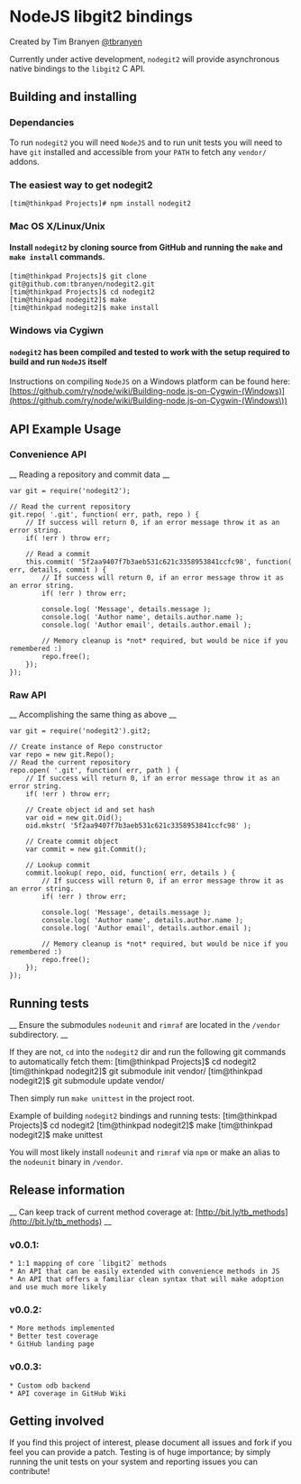 NodeJS libgit2 bindings
=======================

Created by Tim Branyen [@tbranyen](http://twitter.com/tbranyen)

Currently under active development, `nodegit2` will provide asynchronous native bindings to the `libgit2` C API.

Building and installing
-----------------------

### Dependancies ###
To run `nodegit2` you will need `NodeJS` and to run unit tests you will need to have `git` installed and accessible from your `PATH` to fetch any `vendor/` addons.

### The easiest way to get nodegit2 ###

    [tim@thinkpad Projects]# npm install nodegit2

### Mac OS X/Linux/Unix ###

#### Install `nodegit2` by cloning source from __GitHub__ and running the `make` and `make install` commands. ####

    [tim@thinkpad Projects]$ git clone git@github.com:tbranyen/nodegit2.git
    [tim@thinkpad Projects]$ cd nodegit2
    [tim@thinkpad nodegit2]$ make
    [tim@thinkpad nodegit2]$ make install

### Windows via Cygiwn ###

#### `nodegit2` has been compiled and tested to work with the setup required to build and run `NodeJS` itself ####

Instructions on compiling `NodeJS` on a Windows platform can be found here:
[https://github.com/ry/node/wiki/Building-node.js-on-Cygwin-(Windows)](https://github.com/ry/node/wiki/Building-node.js-on-Cygwin-(Windows\))

API Example Usage
-----------------

### Convenience API ###
__ Reading a repository and commit data __

    var git = require('nodegit2');
    
    // Read the current repository
    git.repo( '.git', function( err, path, repo ) {
        // If success will return 0, if an error message throw it as an error string.
        if( !err ) throw err;

        // Read a commit
        this.commit( '5f2aa9407f7b3aeb531c621c3358953841ccfc98', function( err, details, commit ) {
            // If success will return 0, if an error message throw it as an error string.
            if( !err ) throw err;

            console.log( 'Message', details.message );
            console.log( 'Author name', details.author.name );
            console.log( 'Author email', details.author.email );

            // Memory cleanup is *not* required, but would be nice if you remembered :)
            repo.free();
        });
    });

### Raw API ###
__ Accomplishing the same thing as above __

    var git = require('nodegit2').git2;
    
    // Create instance of Repo constructor
    var repo = new git.Repo();
    // Read the current repository
    repo.open( '.git', function( err, path ) {
        // If success will return 0, if an error message throw it as an error string.
        if( !err ) throw err;

        // Create object id and set hash
        var oid = new git.Oid();
        oid.mkstr( '5f2aa9407f7b3aeb531c621c3358953841ccfc98' );

        // Create commit object
        var commit = new git.Commit();

        // Lookup commit
        commit.lookup( repo, oid, function( err, details ) {
            // If success will return 0, if an error message throw it as an error string.
            if( !err ) throw err;

            console.log( 'Message', details.message );
            console.log( 'Author name', details.author.name );
            console.log( 'Author email', details.author.email );

            // Memory cleanup is *not* required, but would be nice if you remembered :)
            repo.free();
        });
    });

Running tests
-------------

__ Ensure the submodules `nodeunit` and `rimraf` are located in the `/vendor` subdirectory. __

If they are not, `cd` into the `nodegit2` dir and run the following git commands to automatically fetch them:
    [tim@thinkpad Projects]$ cd nodegit2
    [tim@thinkpad nodegit2]$ git submodule init vendor/
    [tim@thinkpad nodegit2]$ git submodule update vendor/

Then simply run `make unittest` in the project root.

Example of building `nodegit2` bindings and running tests:
    [tim@thinkpad Projects]$ cd nodegit2
    [tim@thinkpad nodegit2]$ make
    [tim@thinkpad nodegit2]$ make unittest 

You will most likely install `nodeunit` and `rimraf` via `npm` or make an alias to the `nodeunit` binary in `/vendor`.

Release information
-------------------

__ Can keep track of current method coverage at: [http://bit.ly/tb_methods](http://bit.ly/tb_methods) __

### v0.0.1: ###
    * 1:1 mapping of core `libgit2` methods
    * An API that can be easily extended with convenience methods in JS
    * An API that offers a familiar clean syntax that will make adoption and use much more likely

### v0.0.2: ###
    * More methods implemented
    * Better test coverage
    * GitHub landing page

### v0.0.3: ###
    * Custom odb backend
    * API coverage in GitHub Wiki

Getting involved
----------------

If you find this project of interest, please document all issues and fork if you feel you can provide a patch.  Testing is of huge importance; by simply running the unit tests on your system and reporting issues you can contribute!
